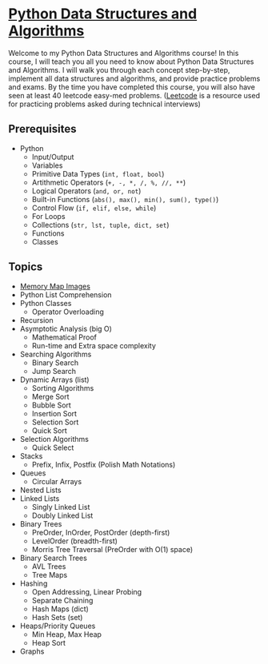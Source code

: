 # [Python Data Structures and Algorithms](https://www.youtube.com/playlist?list=PLnKe36F30Y4bcRomKi02sP9NR27KnBqCK)

Welcome to my Python Data Structures and Algorithms course! In this course, I will teach you all you need to know about Python Data Structures and Algorithms. I will walk you through each concept step-by-step, implement all data structures and algorithms, and provide practice problems and exams. By the time you have completed this course, you will also have seen at least 40 leetcode easy-med problems. ([Leetcode](https://leetcode.com/) is a resource used for practicing problems asked during technical interviews)

## Prerequisites
* Python
  * Input/Output
  * Variables
  * Primitive Data Types (```int, float, bool```)
  * Artithmetic Operators (```+, -, *, /, %, //, **```)
  * Logical Operators (```and, or, not```)
  * Built-in Functions (```abs(), max(), min(), sum(), type()```)
  * Control Flow (```if, elif, else, while```)
  * For Loops
  * Collections (```str, lst, tuple, dict, set```)
  * Functions
  * Classes 

## Topics
* [Memory Map Images](https://github.com/ImKennyYip/Data-Structures-Algorithms/tree/main/Memory%20Maps)
* Python List Comprehension
* Python Classes
    * Operator Overloading
* Recursion
* Asymptotic Analysis (big O)
    * Mathematical Proof
    * Run-time and Extra space complexity
* Searching Algorithms
    * Binary Search
    * Jump Search
* Dynamic Arrays (list)
    * Sorting Algorithms
    * Merge Sort
    * Bubble Sort
    * Insertion Sort
    * Selection Sort
    * Quick Sort
* Selection Algorithms
    * Quick Select
* Stacks
    * Prefix, Infix, Postfix (Polish Math Notations)
* Queues
    * Circular Arrays
* Nested Lists
* Linked Lists
    * Singly Linked List
    * Doubly Linked List
* Binary Trees
    * PreOrder, InOrder, PostOrder (depth-first)
    * LevelOrder (breadth-first)
    * Morris Tree Traversal (PreOrder with O(1) space)
* Binary Search Trees
    * AVL Trees
    * Tree Maps
* Hashing
    * Open Addressing, Linear Probing
    * Separate Chaining
    * Hash Maps (dict)
    * Hash Sets (set)
* Heaps/Priority Queues
    * Min Heap, Max Heap
    * Heap Sort
* Graphs

